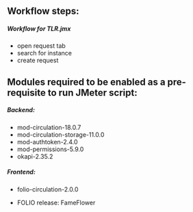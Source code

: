## Workflow steps:

##### Workflow for TLR.jmx

- open request tab
- search for instance
- create request

## Modules required to be enabled as a pre-requisite to run JMeter script:
##### Backend:
- mod-circulation-18.0.7
- mod-circulation-storage-11.0.0
- mod-authtoken-2.4.0
- mod-permissions-5.9.0
- okapi-2.35.2
##### Frontend:
- folio-circulation-2.0.0

- FOLIO release: FameFlower


